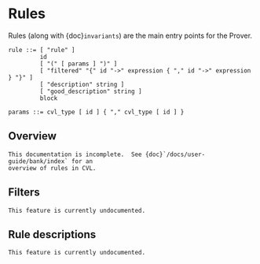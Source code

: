 Rules
=====

Rules (along with {doc}`invariants`) are the main entry points for the Prover.

```
rule ::= [ "rule" ]
         id
         [ "(" [ params ] ")" ]
         [ "filtered" "{" id "->" expression { "," id "->" expression } "}" ]
         [ "description" string ]
         [ "good_description" string ]
         block

params ::= cvl_type [ id ] { "," cvl_type [ id ] }

```

Overview
--------

```{todo}
This documentation is incomplete.  See {doc}`/docs/user-guide/bank/index` for an
overview of rules in CVL.
```


Filters
-------

```{todo}
This feature is currently undocumented.
```

Rule descriptions
-----------------

```{todo}
This feature is currently undocumented.
```

